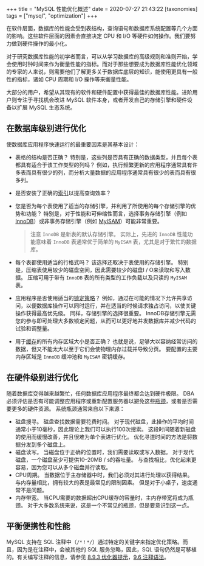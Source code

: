 +++
title = "MySQL 性能优化概述"
date = 2020-07-27 21:43:22
[taxonomies]
tags = ["mysql", "optimization"]
+++

在软件层面，数据库的性能会受到表结构，查询语句和数据库系统配置等几个方面的影响。这些软件层面的因素会直接决定 CPU 和 I/O 等硬件如何操作。我们要努力做到硬件操作的最小化。

对于研究数据库性能的初学者而言，可以从学习数据库的高级规则和准则开始，学会使用时钟时间来作为衡量性能的指标。而对于那些想要成为数据库性能优化领域的专家的人来说，则需要他们了解更多关于数据库底层的知识，能使用更具有一般性的指标，诸如 CPU 周期和 I/O 操作等来衡量性能。

大部分的用户，希望从其现有的软件和硬件配置中获得最佳的数据库性能。进阶用户则专注于寻找机会改进 MySQL 软件本身，或者开发自己的存储引擎和硬件设备以扩展 MySQL 生态系统。

## 在数据库级别进行优化

使数据库应用程序快速运行的最重要因素是其基本设计：

* 表格的结构是否正确？ 特别是，这些列是否具有正确的数据类型，并且每个表都具有适合于该工作类型的列吗？ 例如，执行频繁更新的应用程序通常具有许多表而具有很少的列，而分析大量数据的应用程序通常具有很少的表而具有很多列。
* 是否安装了正确的[索引](https://dev.mysql.com/doc/refman/8.0/en/optimization-indexes.html)以提高查询效率？
* 您是否为每个表使用了适当的存储引擎，并利用了所使用的每个存储引擎的优势和功能？ 特别是，对于性能和可伸缩性而言，选择事务存储引擎（例如 [InnoDB](https://dev.mysql.com/doc/refman/8.0/en/optimizing-innodb.html)）或非事务存储引擎（例如 [MyISAM](https://dev.mysql.com/doc/refman/8.0/en/optimizing-myisam.html)）可能非常重要。

    > 注意
    > `InnoDB` 是新表的默认存储引擎。 实际上，先进的 `InnoDB` 性能功能意味着 `InnoDB` 表通常优于简单的 `MyISAM` 表，尤其是对于繁忙的数据库。

* 每个表都使用适当的行格式吗？ 该选择还取决于表使用的存储引擎。 特别是，压缩表使用较少的磁盘空间，因此需要较少的磁盘I / O来读取和写入数据。 压缩可用于带有 `InnoDB` 表的所有类型的工作负载以及只读的 `MyISAM` 表。
* 应用程序是否使用适当的[锁定策略](https://dev.mysql.com/doc/refman/8.0/en/locking-issues.html)？ 例如，通过在可能的情况下允许共享访问，以便数据库操作可以同时运行，并在适当的时候请求独占访问，以使关键操作获得最高优先级。 同样，存储引擎的选择很重要。 InnoDB存储引擎无需您的参与即可处理大多数锁定问题，从而可以更好地并发数据库并减少代码的试验和调整量。
* 用于[缓存](https://dev.mysql.com/doc/refman/8.0/en/buffering-caching.html)的所有内存区域大小是否正确？ 也就是说，足够大以容纳经常访问的数据，但又不能太大以至于它们会使物理内存过载并导致分页。 要配置的主要内存区域是 `InnoDB` 缓冲池和 `MyISAM` 密钥缓存。

## 在硬件级别进行优化

随着数据库变得越来越繁忙，任何数据库应用程序最终都会达到硬件极限。 DBA必须评估是否有可能调整应用程序或重新配置服务器以避免这些[瓶颈](https://dev.mysql.com/doc/refman/8.0/en/glossary.html#glos_bottleneck)，或者是否需要更多的硬件资源。 系统瓶颈通常来自以下来源：

* 磁盘搜寻。 磁盘查找数据需要花费时间。 对于现代磁盘，此操作的平均时间通常小于10毫秒，因此理论上我们可以执行100次搜索。 这段时间随着新磁盘的使用而缓慢改善，并且很难为单个表进行优化。 优化寻道时间的方法是将数据分发到多个磁盘上。
* 磁盘读写。 当磁盘位于正确的位置时，我们需要读取或写入数据。 对于现代磁盘，一个磁盘至少可提供10–20MB / s的吞吐量。 与查找相比，优化起来更容易，因为您可以从多个磁盘并行读取。
* CPU周期。 当数据位于主存储器中时，我们必须对其进行处理以获得结果。 与内存量相比，拥有较大的表是最常见的限制因素。 但是对于小桌子，速度通常不是问题。
* 内存带宽。 当CPU需要的数据超出CPU缓存的容量时，主内存带宽将成为瓶颈。 对于大多数系统来说，这是一个不常见的瓶颈，但是要意识到这一点。

## 平衡便携性和性能

MySQL 支持在 SQL 注释中（`/*！*/`）通过特定的关键字来指定优化策略。而且，因为是在注释中，会被其他的 SQL 服务忽略，因此，SQL 语句仍然是可移植的。有关编写注释的信息，请参见 [8.9.3 优化器提示](https://dev.mysql.com/doc/refman/8.0/en/optimizer-hints.html)，[9.6 注释语法](https://dev.mysql.com/doc/refman/8.0/en/comments.html)。
